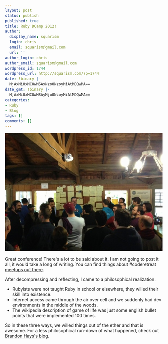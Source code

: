 ```yaml
---
layout: post
status: publish
published: true
title: Ruby DCamp 2012!
author:
  display_name: squarism
  login: chris
  email: squarism@gmail.com
  url: ''
author_login: chris
author_email: squarism@gmail.com
wordpress_id: 1744
wordpress_url: http://squarism.com/?p=1744
date: !binary |-
  MjAxMi0xMC0wMSAxNzo0NzoyMiAtMDQwMA==
date_gmt: !binary |-
  MjAxMi0xMC0wMSAyMjo0NzoyMiAtMDQwMA==
categories:
- Ruby
- Blog
tags: []
comments: []
---
```

![rubydcamp_2012](/uploads/2012/10/rubydcamp_2012-580x434.jpg)

Great conference!  There's a lot to be said about it.  I am not going to post it all, it would take a long of writing.  You can find things about #coderetreat [meetups out there](http://coderetreat.org/profiles/blogs/coderetreat-london-29-09-12).

After decompressing and reflecting, I came to a philosophical realization.

- Rubyists were not taught Ruby in school or elsewhere, they willed their skill into existence.
- Internet access came through the air over cell and we suddenly had dev environments in the middle of the woods.
- The wikipedia description of game of life was just some english bullet points that were implemented 100 times.

So in these three ways, we willed things out of the ether and that is awesome.  For a less philosophical run-down of what happened, check out [Brandon Hays's blog](http://brandonhays.com/blog/2012/10/04/ruby-dcamp-what-i-learned-on-summer-vacation/).